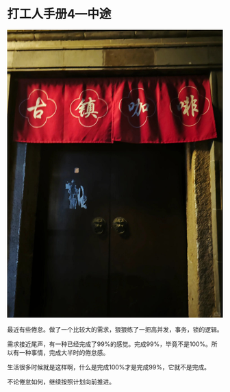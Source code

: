 # 打工人手册4—中途

 ![](img/5b97e730-3345-4ca0-ac79-2b5c7a5b06cd.jpg)
 
最近有些倦怠。做了一个比较大的需求，狠狠练了一把高并发，事务，锁的逻辑。

需求接近尾声，有一种已经完成了99%的感觉。完成99%，毕竟不是100%。所以有一种事情，完成大半时的倦怠感。

生活很多时候就是这样啊，什么是完成100%才是完成99%，它就不是完成。

不论倦怠如何，继续按照计划向前推进。